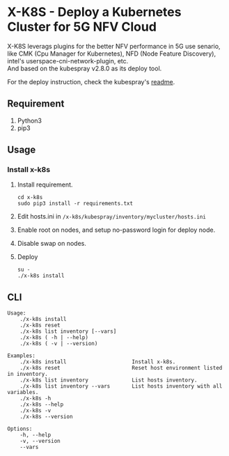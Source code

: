 # X-K8S - Deploy a Kubernetes Cluster for 5G NFV Cloud

X-K8S leverags plugins for the better NFV performance in 5G use senario, like CMK (Cpu Manager for Kubernetes), NFD (Node Feature Discovery), intel's userspace-cni-network-plugin, etc.  
And based on the kubespray v2.8.0 as its deploy tool.  

For the deploy instruction, check the kubespray's [readme](https://github.com/mJace/x-k8s/blob/develop/kubespray/README.md).  

## Requirement

1. Python3  
2. pip3  

## Usage  

### Install x-k8s  

1. Install requirement.

    ```=bash
    cd x-k8s
    sudo pip3 install -r requirements.txt
    ```

2. Edit hosts.ini in `/x-k8s/kubespray/inventory/mycluster/hosts.ini`  

3. Enable root on nodes, and setup no-password login for deploy node.

4. Disable swap on nodes.  

5. Deploy  

   ```=bash
   su -
   ./x-k8s install
   ```

## CLI  

```=python
Usage: 
    ./x-k8s install
    ./x-k8s reset
    ./x-k8s list inventory [--vars]
    ./x-k8s ( -h | --help)
    ./x-k8s ( -v | --version)

Examples:
    ./x-k8s install                     Install x-k8s.
    ./x-k8s reset                       Reset host environment listed in inventory.
    ./x-k8s list inventory              List hosts inventory.
    ./x-k8s list inventory --vars       List hosts inventory with all variables.
    ./x-k8s -h
    ./x-k8s --help
    ./x-k8s -v
    ./x-k8s --version

Options:
    -h, --help
    -v, --version
    --vars

```